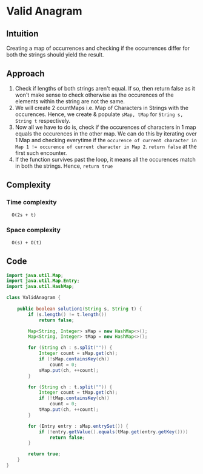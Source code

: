 # Valid Anagram

## Intuition

Creating a map of occurrences and checking if the occurrences differ for both the strings should yield the result.

## Approach

1. Check if lengths of both strings aren't equal. If so, then return false as it won't make sense to check otherwise as
   the occurences of the elements within the string are not the same.
2. We will create 2 countMaps i.e. Map of Characters in Strings with the occurences. Hence, we create &
   populate `sMap, tMap` for `String s, String t` respectively.
3. Now all we have to do is, check if the occurences of characters in 1 map equals the occurences in the other map. We
   can do this by iterating over 1 Map and checking everytime if
   the `occurence of current character in Map 1 != occurence of current character in Map 2`. `return false` at the first
   such encounter.
4. If the function survives past the loop, it means all the occurences match in both the strings. Hence, `return true`

## Complexity

### Time complexity

      O(2s + t)

### Space complexity

      O(s) + O(t)

## Code

```java
import java.util.Map;
import java.util.Map.Entry;
import java.util.HashMap;

class ValidAnagram {
    
    public boolean solution1(String s, String t) {
        if (s.length() != t.length())
            return false;

        Map<String, Integer> sMap = new HashMap<>();
        Map<String, Integer> tMap = new HashMap<>();

        for (String ch : s.split("")) {
            Integer count = sMap.get(ch);
            if (!sMap.containsKey(ch))
                count = 0;
            sMap.put(ch, ++count);
        }

        for (String ch : t.split("")) {
            Integer count = tMap.get(ch);
            if (!tMap.containsKey(ch))
                count = 0;
            tMap.put(ch, ++count);
        }

        for (Entry entry : sMap.entrySet()) {
            if (!entry.getValue().equals(tMap.get(entry.getKey())))
                return false;
        }

        return true;
    }
}
```